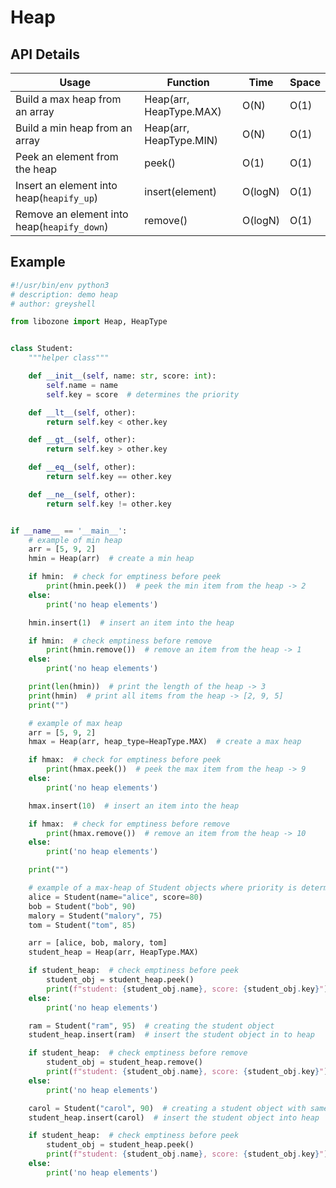 # Heap

## API Details

| Usage                                       | Function                | Time    | Space |
|---------------------------------------------|-------------------------|---------|-------|
| Build a max heap from an array              | Heap(arr, HeapType.MAX) | O(N)    | O(1)  |
| Build a min heap from an array              | Heap(arr, HeapType.MIN) | O(N)    | O(1)  |
| Peek an element from the heap               | peek()                  | O(1)    | O(1)  |
| Insert an element into heap(`heapify_up`)   | insert(element)         | O(logN) | O(1)  |
| Remove an element into heap(`heapify_down`) | remove()                | O(logN) | O(1)  |




## Example

```python
#!/usr/bin/env python3
# description: demo heap
# author: greyshell

from libozone import Heap, HeapType


class Student:
    """helper class"""

    def __init__(self, name: str, score: int):
        self.name = name
        self.key = score  # determines the priority

    def __lt__(self, other):
        return self.key < other.key

    def __gt__(self, other):
        return self.key > other.key

    def __eq__(self, other):
        return self.key == other.key

    def __ne__(self, other):
        return self.key != other.key


if __name__ == '__main__':
    # example of min heap
    arr = [5, 9, 2]
    hmin = Heap(arr)  # create a min heap

    if hmin:  # check for emptiness before peek
        print(hmin.peek())  # peek the min item from the heap -> 2
    else:
        print('no heap elements')

    hmin.insert(1)  # insert an item into the heap

    if hmin:  # check emptiness before remove
        print(hmin.remove())  # remove an item from the heap -> 1
    else:
        print('no heap elements')

    print(len(hmin))  # print the length of the heap -> 3
    print(hmin)  # print all items from the heap -> [2, 9, 5]
    print("")

    # example of max heap
    arr = [5, 9, 2]
    hmax = Heap(arr, heap_type=HeapType.MAX)  # create a max heap

    if hmax:  # check for emptiness before peek
        print(hmax.peek())  # peek the max item from the heap -> 9
    else:
        print('no heap elements')

    hmax.insert(10)  # insert an item into the heap

    if hmax:  # check for emptiness before remove
        print(hmax.remove())  # remove an item from the heap -> 10
    else:
        print('no heap elements')

    print("")

    # example of a max-heap of Student objects where priority is determined by score
    alice = Student(name="alice", score=80)
    bob = Student("bob", 90)
    malory = Student("malory", 75)
    tom = Student("tom", 85)

    arr = [alice, bob, malory, tom]
    student_heap = Heap(arr, HeapType.MAX)

    if student_heap:  # check emptiness before peek
        student_obj = student_heap.peek()
        print(f"student: {student_obj.name}, score: {student_obj.key}")  # student: bob, score: 90
    else:
        print('no heap elements')

    ram = Student("ram", 95)  # creating the student object
    student_heap.insert(ram)  # insert the student object in to heap

    if student_heap:  # check emptiness before remove
        student_obj = student_heap.remove()
        print(f"student: {student_obj.name}, score: {student_obj.key}")  # student: ram, score: 95
    else:
        print('no heap elements')

    carol = Student("carol", 90)  # creating a student object with same score as bob
    student_heap.insert(carol)  # insert the student object into heap

    if student_heap:  # check emptiness before peek
        student_obj = student_heap.peek()
        print(f"student: {student_obj.name}, score: {student_obj.key}")  # student: bob, score: 90
    else:
        print('no heap elements')

```